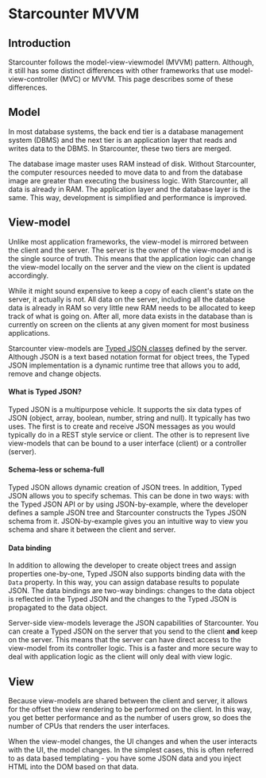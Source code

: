 # Starcounter MVVM

## Introduction

Starcounter follows the model-view-viewmodel \(MVVM\) pattern. Although, it still has some distinct differences with other frameworks that use model-view-controller \(MVC\) or MVVM. This page describes some of these differences.



## Model

In most database systems, the back end tier is a database management system \(DBMS\) and the next tier is an application layer that reads and writes data to the DBMS. In Starcounter, these two tiers are merged.

The database image master uses RAM instead of disk. Without Starcounter, the computer resources needed to move data to and from the database image are greater than executing the business logic. With Starcounter, all data is already in RAM. The application layer and the database layer is the same. This way, development is simplified and performance is improved.

## View-model

Unlike most application frameworks, the view-model is mirrored between the client and the server. The server is the owner of the view-model and is the single source of truth. This means that the application logic can change the view-model locally on the server and the view on the client is updated accordingly.

While it might sound expensive to keep a copy of each client's state on the server, it actually is not. All data on the server, including all the database data is already in RAM so very little new RAM needs to be allocated to keep track of what is going on. After all, more data exists in the database than is currently on screen on the clients at any given moment for most business applications.

Starcounter view-models are [Typed JSON classes](../typed-json/) defined by the server. Although JSON is a text based notation format for object trees, the Typed JSON implementation is a dynamic runtime tree that allows you to add, remove and change objects.

#### What is Typed JSON?

Typed JSON is a multipurpose vehicle. It supports the six data types of JSON \(object, array, boolean, number, string and null\). It typically has two uses. The first is to create and receive JSON messages as you would typically do in a REST style service or client. The other is to represent live view-models that can be bound to a user interface \(client\) or a controller \(server\).

#### Schema-less or schema-full

Typed JSON allows dynamic creation of JSON trees. In addition, Typed JSON allows you to specify schemas. This can be done in two ways: with the Typed JSON API or by using JSON-by-example,  where the developer defines a sample JSON tree and Starcounter constructs the Types JSON schema from it. JSON-by-example gives you an intuitive way to view you schema and share it between the client and server.

#### Data binding

In addition to allowing the developer to create object trees and assign properties one-by-one, Typed JSON also supports binding data with the `Data` property. In this way, you can assign database results to populate JSON. The data bindings are two-way bindings: changes to the data object is reflected in the Typed JSON and the changes to the Typed JSON is propagated to the data object.

Server-side view-models leverage the JSON capabilities of Starcounter. You can create a Typed JSON on the server that you send to the client **and** keep on the server. This means that the server can have direct access to the view-model from its controller logic. This is a faster and more secure way to deal with application logic as the client will only deal with view logic.

## View

Because view-models are shared between the client and server, it allows for the offset the view rendering to be performed on the client. In this way, you get better performance and as the number of users grow, so does the number of CPUs that renders the user interfaces.

When the view-model changes, the UI changes and when the user interacts with the UI, the model changes. In the simplest cases, this is often referred to as data based templating - you have some JSON data and you inject HTML into the DOM based on that data.

